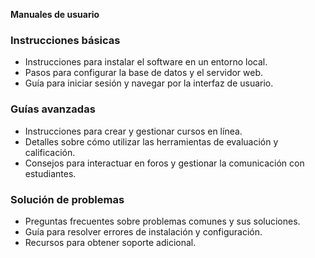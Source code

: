 **Manuales de usuario**

### Instrucciones básicas

- Instrucciones para instalar el software en un entorno local.
- Pasos para configurar la base de datos y el servidor web.
- Guía para iniciar sesión y navegar por la interfaz de usuario.

### Guías avanzadas

- Instrucciones para crear y gestionar cursos en línea.
- Detalles sobre cómo utilizar las herramientas de evaluación y calificación.
- Consejos para interactuar en foros y gestionar la comunicación con estudiantes.

### Solución de problemas

- Preguntas frecuentes sobre problemas comunes y sus soluciones.
- Guía para resolver errores de instalación y configuración.
- Recursos para obtener soporte adicional.
